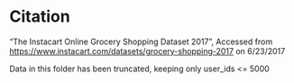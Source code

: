 # Citation
“The Instacart Online Grocery Shopping Dataset 2017”, Accessed from https://www.instacart.com/datasets/grocery-shopping-2017 on 6/23/2017

Data in this folder has been truncated, keeping only user_ids <= 5000
